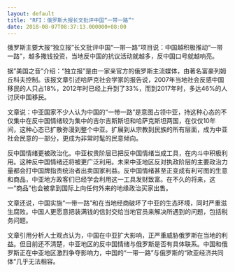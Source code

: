 ```yaml
---
layout: default
title: "RFI：俄罗斯大报长文批评中国“一带一路”"
date: 2018-08-07T08:37:13.000000+08:00
---
```


俄罗斯主要大报“独立报”长文批评中国“一带一路”项目说：中国越积极推动“一带一路”，越多撒钱投资，当地反中国的抗议活动就越多，反中国口号就越响亮。

据”美国之音”介绍：“独立报”是由一家亲官方的俄罗斯主流媒体，由著名富豪列姆丘科夫控制。该报文章引述哈萨克社会学家的报告说，2007年当地社会反感中国移民的人只占18%，2012年时已经上升到了33%，而到2017年时，多达46%的人讨厌中国移民。

文章说：中亚国家不少人认为中国的“一带一路”是意图占领中亚，持这种心态的不仅集中在反中国情绪较为集中的吉尔吉斯斯坦和哈萨克斯坦两国，在仅仅10年间，这种心态已扩散弥漫到整个中亚。扩展到从宗教到民族的所有层面，成为中亚社会民意的一部分，更成为非常时髦的民意倾向。

反中国情绪更被政治化。中亚权贵阶层已把反中国情绪当成工具，在内斗中积极利用。这种反中国情绪还将被更广泛利用。未来中亚地区反对执政阶层的主要政治力量都会打中国牌指责统治者出卖国家利益。反中国情绪甚至正变成有利可图的生意和商品，中亚地方政客们已经学会利用这一工具发财致富。在不久的将来，这一“商品”也会被拿到国际上向任何外来的地缘政治买家出售。

文章还说，中国实施“一带一路”和在当地经商破坏了中亚的生态环境，同时严重滋生腐败。中国人更愿意把装满钱的信封交给当地官员来解决所遇到的问题，包括税务问题。

文章引用分析人士观点认为，中国在中亚扩大影响，正严重威胁俄罗斯在当地的利益。但目前还不清楚，中亚地区的反中国情绪与俄罗斯是否有具体联系。中国和俄罗斯正在中亚地区激烈争夺影响力，中国的“一带一路”与俄罗斯的“欧亚经济共同体”几乎无法相容。

